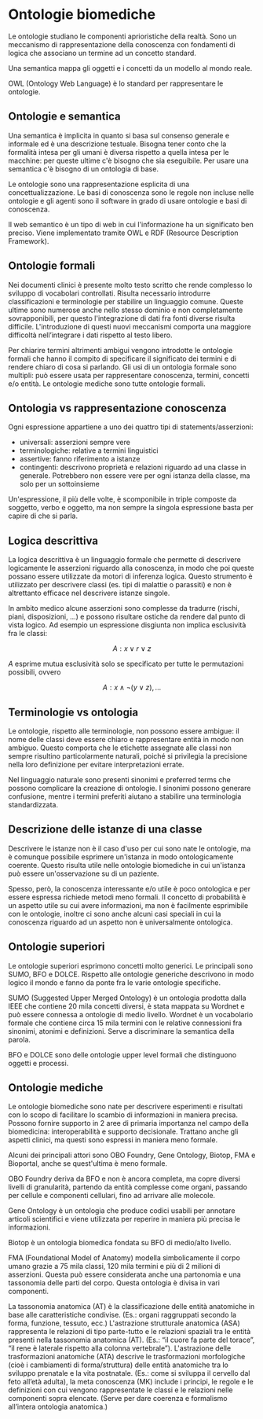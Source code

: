 # Ontologie biomediche 

Le ontologie studiano le componenti aprioristiche della realtà. Sono un meccanismo di rappresentazione della conoscenza con fondamenti di logica che associano un termine ad un concetto standard. 

Una semantica mappa gli oggetti e i concetti da un modello al mondo reale.

OWL (Ontology Web Language) è lo standard per rappresentare le ontologie.

## Ontologie e semantica

Una semantica è implicita in quanto si basa sul consenso generale e informale ed è una descrizione testuale. Bisogna tener conto che la formalità intesa per gli umani è diversa rispetto a quella intesa per le macchine: per queste ultime c'è bisogno che sia eseguibile. Per usare una semantica c'è bisogno di un ontologia di base.

Le ontologie sono una rappresentazione esplicita di una concettualizzazione. Le basi di conoscenza sono le regole non incluse nelle ontologie e gli agenti sono il software in grado di usare ontologie e basi di conoscenza.

Il web semantico è un tipo di web in cui l'informazione ha un significato ben preciso. Viene implementato tramite OWL e RDF (Resource Description Framework).

## Ontologie formali

Nei documenti clinici è presente molto testo scritto che rende complesso lo sviluppo di vocabolari controllati. Risulta necessario introdurre classificazioni e terminologie per stabilire un linguaggio comune. Queste ultime sono numerose anche nello stesso dominio e non completamente sovrapponibili, per questo l'integrazione di dati fra fonti diverse risulta difficile. L'introduzione di questi nuovi meccanismi comporta una maggiore difficoltà nell’integrare i dati rispetto al testo libero.

Per chiarire termini altrimenti ambigui vengono introdotte le ontologie formali che hanno il compito di specificare il significato dei termini e di rendere chiaro di cosa si parlando. Gli usi di un ontologia formale sono multipli: può essere usata per rappresentare conoscenza, termini, concetti e/o entità. Le ontologie mediche sono tutte ontologie formali.

## Ontologia vs rappresentazione conoscenza

Ogni espressione appartiene a uno dei quattro tipi di statements/asserzioni:

- universali: asserzioni sempre vere
- terminologiche: relative a termini linguistici
- assertive: fanno riferimento a istanze
- contingenti: descrivono proprietà e relazioni riguardo ad una classe in generale. Potrebbero non essere vere per ogni istanza della classe, ma solo per un sottoinsieme

Un'espressione, il più delle volte, è scomponibile in triple composte da soggetto, verbo e oggetto, ma non sempre la singola espressione basta per capire di che si parla.

## Logica descrittiva

La logica descrittiva è un linguaggio formale che permette di descrivere logicamente le asserzioni riguardo alla conoscenza, in modo che poi queste possano essere utilizzate da motori di inferenza logica. Questo strumento è utilizzato per descrivere classi (es. tipi di malattie o parassiti) e non è altrettanto efficace nel descrivere istanze singole.

In ambito medico alcune asserzioni sono complesse da tradurre (rischi, piani, disposizioni, ...) e possono risultare ostiche da rendere dal punto di vista logico. Ad esempio un espressione disgiunta non implica esclusività fra le classi:

$$
A: x \lor r \lor z
$$ 

$A$ esprime mutua esclusività solo se specificato per tutte le permutazioni possibili, ovvero 

$$
A: x \land \neg(y \lor z) , \dots
$$

## Terminologie vs ontologia

Le ontologie, rispetto alle terminologie, non possono essere ambigue: il nome delle classi deve essere chiaro e rappresentare entità in modo non ambiguo. Questo comporta che le etichette assegnate alle classi non sempre risultino particolarmente naturali, poiché si privilegia la precisione nella loro definizione per evitare interpretazioni errate.

Nel linguaggio naturale sono presenti sinonimi e preferred terms che possono complicare la creazione di ontologie. I sinonimi possono generare confusione, mentre i termini preferiti aiutano a stabilire una terminologia standardizzata.

## Descrizione delle istanze di una classe

Descrivere le istanze non è il caso d'uso per cui sono nate le ontologie, ma è comunque possibile esprimere un'istanza in modo ontologicamente coerente. Questo risulta utile nelle ontologie biomediche in cui un'istanza può essere un'osservazione su di un paziente.

Spesso, però, la conoscenza interessante e/o utile è poco ontologica e per essere espressa richiede metodi meno formali. Il concetto di probabilità è un aspetto utile su cui avere informazioni, ma non è facilmente esprimibile con le ontologie, inoltre ci sono anche alcuni casi speciali in cui la conoscenza riguardo ad un aspetto non è universalmente ontologica.

## Ontologie superiori

Le ontologie superiori esprimono concetti molto generici. Le principali sono SUMO, BFO e DOLCE. Rispetto alle ontologie generiche descrivono in modo logico il mondo e fanno da ponte fra le varie ontologie specifiche.

SUMO (Suggested Upper Merged Ontology) è un ontologia prodotta dalla IEEE che contiene 20 mila concetti diversi, è stata mappata su Wordnet e può essere connessa a ontologie di medio livello. Wordnet è un vocabolario formale che contiene circa 15 mila termini con le relative connessioni fra sinonimi, atonimi e definizioni. Serve a discriminare la semantica della parola.

BFO e DOLCE sono delle ontologie upper level formali che distinguono oggetti e processi.

## Ontologie mediche

Le ontologie biomediche sono nate per descrivere esperimenti e risultati con lo scopo di facilitare lo scambio di informazioni in maniera precisa. Possono fornire supporto in 2 aree di primaria importanza nel campo della biomedicina: interoperabilità e supporto decisionale. Trattano anche gli aspetti clinici, ma questi sono espressi in maniera meno formale.

Alcuni dei principali attori sono OBO Foundry, Gene Ontology, Biotop, FMA e Bioportal, anche se quest'ultima è meno formale.

OBO Foundry deriva da BFO e non è ancora completa, ma copre diversi livelli di granularità, partendo da entità complesse come organi, passando per cellule e componenti cellulari, fino ad arrivare alle molecole.

Gene Ontology è un ontologia che produce codici usabili per annotare articoli scientifici e viene utilizzata per reperire in maniera più precisa le informazioni.

Biotop è un ontologia biomedica fondata su BFO di medio/alto livello.

FMA (Foundational Model of Anatomy) modella simbolicamente il corpo umano grazie a 75 mila classi, 120 mila termini e più di 2 milioni di asserzioni. Questa può essere considerata anche una partonomia e una tassonomia delle parti del corpo. Questa ontologia è divisa in vari componenti.

La tassonomia anatomica (AT) è la classificazione delle entità anatomiche in base alle caratteristiche condivise.
(Es.: organi raggruppati secondo la forma, funzione, tessuto, ecc.)
L'astrazione strutturale anatomica (ASA) rappresenta le relazioni di tipo parte-tutto e le relazioni spaziali tra le entità presenti nella tassonomia anatomica (AT). (Es.: “il cuore fa parte del torace”, “il rene è laterale rispetto alla colonna vertebrale”). L'astrazione delle trasformazioni anatomiche (ATA) descrive le trasformazioni morfologiche (cioè i cambiamenti di forma/struttura) delle entità anatomiche tra lo sviluppo prenatale e la vita postnatale. (Es.: come si sviluppa il cervello dal feto all’età adulta), la meta conoscenza (MK) include i principi, le regole e le definizioni con cui vengono rappresentate le classi e le relazioni nelle componenti sopra elencate. (Serve per dare coerenza e formalismo all’intera ontologia anatomica.)

